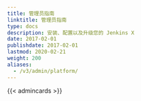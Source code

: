 ```yaml
---
title: 管理员指南
linktitle: 管理员指南
type: docs
description: 安装、配置以及升级您的 Jenkins X
date: 2017-02-01
publishdate: 2017-02-01
lastmod: 2020-02-21
weight: 200
aliases:
  - /v3/admin/platform/
---
```


{{< admincards >}}
